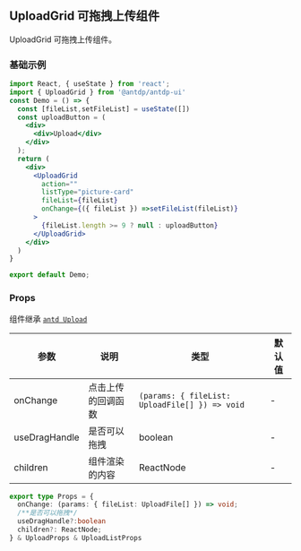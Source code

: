 UploadGrid 可拖拽上传组件
---

UploadGrid 可拖拽上传组件。

### 基础示例

<!--rehype:bgWhite=true&codeSandbox=true&codePen=true-->
```jsx  mdx:preview
import React, { useState } from 'react';
import { UploadGrid } from '@antdp/antdp-ui'
const Demo = () => {
  const [fileList,setFileList] = useState([])
  const uploadButton = (
    <div>
      <div>Upload</div>
    </div>
  );
  return (
    <div>
      <UploadGrid
        action=""
        listType="picture-card"
        fileList={fileList}
        onChange={({ fileList }) =>setFileList(fileList)}
      >
        {fileList.length >= 9 ? null : uploadButton}
      </UploadGrid>
    </div>
  )
}

export default Demo;
```
<!--End-->

### Props
组件继承 [`antd Upload`](https:ant.design/components/upload-cn/#header)

| 参数 | 说明 | 类型 | 默认值 |
| -------- | -------- | -------- | -------- |
| onChange | 点击上传的回调函数 | `(params: { fileList: UploadFile[] }) => void`  |- |
| useDragHandle | 是否可以拖拽| boolean | - |
| children | 组件渲染的内容 | ReactNode | - |

```ts
export type Props = {
  onChange: (params: { fileList: UploadFile[] }) => void;
  /**是否可以拖拽*/
  useDragHandle?:boolean
  children?: ReactNode;
} & UploadProps & UploadListProps
```
